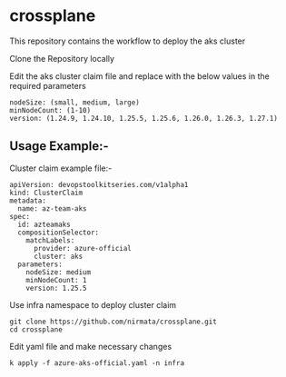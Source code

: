 # crossplane

This repository contains the workflow to deploy the aks cluster


Clone the Repository locally

Edit the aks cluster claim file and replace with the below values in the required parameters

```
nodeSize: (small, medium, large)
minNodeCount: (1-10)
version: (1.24.9, 1.24.10, 1.25.5, 1.25.6, 1.26.0, 1.26.3, 1.27.1)
```

## Usage Example:-

Cluster claim example file:-

```
apiVersion: devopstoolkitseries.com/v1alpha1
kind: ClusterClaim
metadata:
  name: az-team-aks
spec:
  id: azteamaks
  compositionSelector:
    matchLabels:
      provider: azure-official
      cluster: aks
  parameters:
    nodeSize: medium
    minNodeCount: 1
    version: 1.25.5
```

Use infra namespace to deploy cluster claim

```
git clone https://github.com/nirmata/crossplane.git
cd crossplane
```

Edit yaml file and make necessary changes

```
k apply -f azure-aks-official.yaml -n infra
```